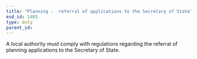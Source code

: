```yaml
---
title: "Planning -  referral of applications to the Secretary of State"
esd_id: 1403
type: duty
parent_id:  
---
```


A local authority must comply with regulations regarding the referral of planning applications to the Secretary of State.

